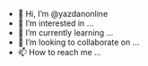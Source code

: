 - 👋 Hi, I’m @yazdanonline
- 👀 I’m interested in ...
- 🌱 I’m currently learning ...
- 💞️ I’m looking to collaborate on ...
- 📫 How to reach me ...

<!---
yazdanonline/yazdanonline is a ✨ special ✨ repository because its `README.md` (this file) appears on your GitHub profile.
You can click the Preview link to take a look at your changes.
--->
